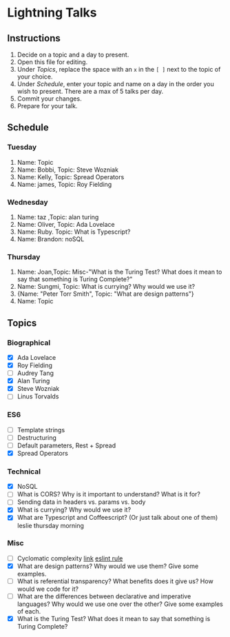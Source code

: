 # Lightning Talks

## Instructions

1. Decide on a topic and a day to present.
2. Open this file for editing.
3. Under _Topics_, replace the space with an `x` in the `[ ]` next to the topic of your choice.
4. Under _Schedule_, enter your topic and name on a day in the order you wish to present. There are a max of 5 talks per day.
5. Commit your changes.
6. Prepare for your talk.


## Schedule

### Tuesday

1. Name: Topic
2. Name: Bobbi, Topic: Steve Wozniak
3. Name: Kelly, Topic: Spread Operators
4. Name: james, Topic: Roy Fielding


### Wednesday

1. Name: taz ,Topic: alan turing
2. Name: Oliver, Topic: Ada Lovelace
3. Name: Ruby. Topic: What is Typescript?
4. Name: Brandon: noSQL

### Thursday

1. Name: Joan,Topic: Misc-"What is the Turing Test? What does it mean to say that something is Turing Complete?"
2. Name: Sungmi, Topic: What is currying? Why would we use it?
3. {Name:  "Peter Torr Smith", Topic: "What are design patterns"}
4. Name: Topic

## Topics

### Biographical

* [x] Ada Lovelace
* [x] Roy Fielding
* [ ] Audrey Tang
* [x] Alan Turing
* [x] Steve Wozniak
* [ ] Linus Torvalds

### ES6
* [ ] Template strings
* [ ] Destructuring
* [ ] Default parameters, Rest + Spread
* [x] Spread Operators

### Technical
* [x] NoSQL
* [ ] What is CORS? Why is it important to understand? What is it for?
* [ ] Sending data in headers vs. params vs. body
* [x] What is currying? Why would we use it?
* [x] What are Typescript and Coffeescript? (Or just talk about one of them) leslie thursday morning

### Misc

* [ ] Cyclomatic complexity [link](http://webuniverse.io/cyclomatic-complexity-refactoring-tips/) [eslint rule](http://eslint.org/docs/rules/complexity)
* [x] What are design patterns? Why would we use them? Give some examples.
* [ ] What is referential transparency? What benefits does it give us? How would we code for it?
* [ ] What are the differences between declarative and imperative languages? Why would we use one over the other? Give some examples of each.
* [x] What is the Turing Test? What does it mean to say that something is Turing Complete?
